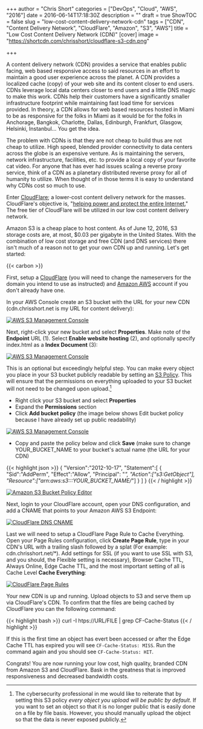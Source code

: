 +++
author = "Chris Short"
categories = ["DevOps", "Cloud", "AWS", "2016"]
date = 2016-06-14T17:18:30Z
description = ""
draft = true
ShowTOC = false
slug = "low-cost-content-delivery-network-cdn"
tags = ["CDN", "Content Delivery Network", "CloudFlare", "Amazon", "S3", "AWS"]
title = "Low Cost Content Delivery Network (CDN)"
[cover]
image = "https://shortcdn.com/chrisshort/cloudflare-s3-cdn.png"

+++

A content delivery network (CDN) provides a service that enables public facing, web based responsive access to said resources in an effort to maintain a good user experience across the planet. A CDN provides a localized cache (copy) of your web site and its content closer to end users. CDNs leverage local data centers closer to end users and a little DNS magic to make this work. CDNs help their customers have a significantly smaller infrastructure footprint while maintaining fast load time for services provided. In theory, a CDN allows for web based resources hosted in Miami to be as responsive for the folks in Miami as it would be for the folks in Anchorage, Bangkok, Charlotte, Dallas, Edinburgh, Frankfurt, Glasgow, Helsinki, Instanbul... You get the idea.


The problem with CDNs is that they are not cheap to build thus are not cheap to utilize. High speed, blended provider connectivity to data centers across the globe is an expensive venture. As is maintaining the servers, network infrastructure, facilities, etc. to provide a local copy of your favorite cat video. For anyone that has ever had issues scaling a reverse proxy service, think of a CDN as a planetary distributed reverse proxy for all of humanity to utilize. When thought of in those terms it is easy to understand why CDNs cost so much to use.

Enter [CloudFlare](https://www.cloudflare.com/); a lower-cost content delivery network for the masses. CloudFlare's objective is, "[helping power and protect the entire Internet.](https://www.cloudflare.com/overview/)" The free tier of CloudFlare will be utilized in our low cost content delivery network.

Amazon S3 is a cheap place to host content. As of June 12, 2016, S3 storage costs are, at most, $0.03 per gigabyte in the United States. With the combination of low cost storage and free CDN (and DNS services) there isn't much of a reason not to get your own CDN up and running. Let's get started:

{{< carbon >}}

First, setup a [CloudFlare](https://www.cloudflare.com/a/sign-up) (you will need to change the nameservers for the domain you intend to use as instructed) and [Amazon AWS](https://portal.aws.amazon.com/gp/aws/developer/registration/index.html) account if you don't already have one.

In your AWS Console create an S3 bucket with the URL for your new CDN (cdn.chrisshort.net is my URL for content delivery):

[![AWS S3 Management Console](https://shortcdn.com/chrisshort/S3-Management-Console-01.png)](https://shortcdn.com/chrisshort/S3-Management-Console-01.png)

Next, right-click your new bucket and select **Properties**. Make note of the **Endpoint** URL (1). Select **Enable website hosting** (2), and optionally specify index.html as a **Index Document** (3):

[![AWS S3 Management Console](https://shortcdn.com/chrisshort/S3-Management-Console-02.png)](https://shortcdn.com/chrisshort/S3-Management-Console-02.png)

This is an optional but exceedingly helpful step. You can make every object you place in your S3 bucket publicly readable by setting an [S3 Policy](http://docs.aws.amazon.com/AmazonS3/latest/dev/access-control-overview.html). This will ensure that the permissions on everything uploaded to your S3 bucket will not need to be changed upon upload.[^n]

* Right click your S3 bucket and select **Properties**
* Expand the **Permissions** section
* Click **Add bucket policy** (the image below shows Edit bucket policy because I have already set up public readability)

[![AWS S3 Management Console](https://shortcdn.com/chrisshort/S3-Management-Console-03.png)](https://shortcdn.com/chrisshort/S3-Management-Console-03.png)

* Copy and paste the policy below and click **Save** (make sure to change YOUR\_BUCKET\_NAME to your bucket's actual name (the URL for your CDN)

{{< highlight json >}}
{
  "Version":"2012-10-17",
  "Statement":[
    {
      "Sid":"AddPerm",
      "Effect":"Allow",
      "Principal": "*",
      "Action":["s3:GetObject"],
      "Resource":["arn:aws:s3:::YOUR_BUCKET_NAME/*"]
    }
  ]
}
{{< / highlight >}}

[![Amazon S3 Bucket Policy Editor](https://shortcdn.com/chrisshort/Bucket-Policy-Editor.png)](https://shortcdn.com/chrisshort/Bucket-Policy-Editor.png)

Next, login to your CloudFlare account, open your DNS configuration, and add a CNAME that points to your Amazon AWS S3 Endpoint:

[![CloudFlare DNS CNAME](https://shortcdn.com/chrisshort/DNS-CloudFlare.png)](https://shortcdn.com/chrisshort/DNS-CloudFlare.png)

Last we will need to setup a CloudFlare Page Rule to Cache Everything. Open your Page Rules configuration, click **Create Page Rule**, type in your CDN's URL with a trailing slash followed by a splat (For example: cdn.chrisshort.net/*). Add settings for SSL (if you want to use SSL with S3, and you should, the Flexible setting is necessary), Browser Cache TTL, Always Online, Edge Cache TTL, and the most important setting of all is Cache Level **Cache Everything**:

[![CloudFlare Page Rules](https://shortcdn.com/chrisshort/Page-Rules-CloudFlare.png)](https://shortcdn.com/chrisshort/Page-Rules-CloudFlare.png)

Your new CDN is up and running. Upload objects to S3 and serve them up via CloudFlare's CDN. To confirm that the files are being cached by CloudFlare you can the following command:

{{< highlight bash >}}
curl -I htps://URL/FILE | grep CF-Cache-Status
{{< / highlight >}}

If this is the first time an object has evert been accessed or after the Edge Cache TTL has expired you will see `CF-Cache-Status: MISS`. Run the command again and you should see `CF-Cache-Status: HIT`.

Congrats! You are now running your low cost, high quality, branded CDN from Amazon S3 and CloudFlare. Bask in the greatness that is improved responsiveness and decreased bandwidth costs.

[^n]: The cybersecurity professional in me would like to reiterate that by setting this S3 policy *every object you upload will be public by default*. If you want to set an object so that it is no longer public that is easily done on a file by file basis. However, you should manually upload the object so that the data is never exposed publicly.
